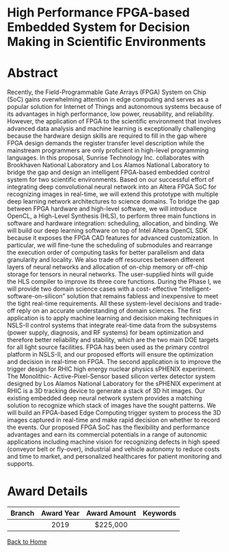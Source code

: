 
High Performance FPGA-based Embedded System for Decision Making in Scientific Environments
==========================================================================================

# Abstract


Recently, the Field-Programmable Gate Arrays (FPGA) System on Chip (SoC) gains overwhelming attention in edge computing and serves as a popular solution for Internet of Things and autonomous systems because of its advantages in high performance, low power, reusability, and reliability. However, the application of FPGA to the scientific environment that involves advanced data analysis and machine learning is exceptionally challenging because the hardware design skills are required to fill in the gap where FPGA design demands the register transfer level description while the mainstream programmers are only proficient in high-level programming languages. In this proposal, Sunrise Technology Inc. collaborates with Brookhaven National Laboratory and Los Alamos National Laboratory to bridge the gap and design an intelligent FPGA-based embedded control system for two scientific environments. Based on our successful effort of integrating deep convolutional neural network into an Altera FPGA SoC for recognizing images in real-time, we will extend this prototype with multiple deep learning network architectures to science domains. To bridge the gap between FPGA hardware and high-level software, we will introduce OpenCL, a High-Level Synthesis (HLS), to perform three main functions in software and hardware integration: scheduling, allocation, and binding. We will build our deep learning software on top of Intel Altera OpenCL SDK because it exposes the FPGA CAD features for advanced customization. In particular, we will fine-tune the scheduling of submodules and rearrange the execution order of computing tasks for better parallelism and data granularity and locality. We also trade off resources between different layers of neural networks and allocation of on-chip memory or off-chip storage for tensors in neural networks. The user-supplied hints will guide the HLS compiler to improve its three core functions. During the Phase I, we will provide two domain science cases with a cost- effective “intelligent-software-on-silicon” solution that remains fabless and inexpensive to meet the tight real-time requirements. All these system-level decisions and trade-off reply on an accurate understanding of domain sciences. The first application is to apply machine learning and decision making techniques in NSLS-II control systems that integrate real-time data from the subsystems (power supply, diagnosis, and RF systems) for beam optimization and therefore better reliability and stability, which are the two main DOE targets for all light source facilities. FPGA has been used as the primary control platform in NSLS-II, and our proposed efforts will ensure the optimization and decision in real-time on FPGA. The second application is to improve the trigger design for RHIC high energy nuclear physics sPHENIX experiment. The Monolithic- Active-Pixel-Sensor based silicon vertex detector system designed by Los Alamos National Laboratory for the sPHENIX experiment at RHIC is a 3D tracking device to generate a stack of 3D hit images. Our existing embedded deep neural network system provides a matching solution to recognize which stack of images have the sought patterns. We will build an FPGA-based Edge Computing trigger system to process the 3D images captured in real-time and make rapid decision on whether to record the events. Our proposed FPGA SoC has the flexibility and performance advantages and earn its commercial potentials in a range of autonomic applications including machine vision for recognizing defects in high speed (conveyor belt or fly-over), industrial and vehicle autonomy to reduce costs and time to market, and personalized healthcares for patient monitoring and supports.  

# Award Details

|Branch|Award Year|Award Amount|Keywords|
| :---: | :---: | :---: | :---: |
||2019|$225,000||
  
  


[Back to Home](https://github.com/chrischow/dod_sbir_awards#763)